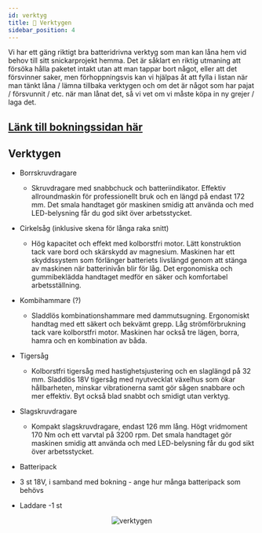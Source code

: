 ```yaml
---
id: verktyg
title: 🔨 Verktygen
sidebar_position: 4
---
```



Vi har ett gäng riktigt bra batteridrivna verktyg som man kan låna hem vid behov till sitt snickarprojekt hemma. 
Det är såklart en riktig utmaning att försöka hålla paketet intakt utan att man tappar bort något, eller att det försvinner saker, men förhoppningsvis kan vi hjälpas åt att fylla i listan när man tänkt låna / lämna tillbaka verktygen och om det är något som har pajat / försvunnit / etc. när man lånat det, så vi vet om vi måste köpa in ny grejer / laga det.


## [Länk till bokningssidan här](https://docs.google.com/spreadsheets/d/15QijQedFXyrXTvLRRMcbxyB98ro3FXB5uAV5pFIuuuI/edit)

## Verktygen

* Borrskruvdragare
    * Skruvdragare med snabbchuck och batteriindikator. Effektiv allroundmaskin för professionellt bruk och en längd på endast 172 mm. Det smala handtaget gör maskinen smidig att använda och med LED-belysning får du god sikt över arbetsstycket.

* Cirkelsåg (inklusive skena för långa raka snitt)
    * Hög kapacitet och effekt med kolborstfri motor. Lätt konstruktion tack vare bord och skärskydd av magnesium. Maskinen har ett skyddssystem som förlänger batteriets livslängd genom att stänga av maskinen när batterinivån blir för låg. Det ergonomiska och gummibeklädda handtaget medför en säker och komfortabel arbetsställning.

* Kombihammare (?)
    * Sladdlös kombinationshammare med dammutsugning. Ergonomiskt handtag med ett säkert och bekvämt grepp. Låg strömförbrukning tack vare kolborstfri motor. Maskinen har också tre lägen, borra, hamra och en kombination av båda.

* Tigersåg
    * Kolborstfri tigersåg med hastighetsjustering och en slaglängd på 32 mm. Sladdlös 18V tigersåg med nyutvecklat växelhus som ökar hållbarheten, minskar vibrationerna samt gör sågen snabbare och mer effektiv. Byt också blad snabbt och smidigt utan verktyg.

* Slagskruvdragare
    * Kompakt slagskruvdragare, endast 126 mm lång. Högt vridmoment 170 Nm och ett varvtal på 3200 rpm. Det smala handtaget gör maskinen smidig att använda och med LED-belysning får du god sikt över arbetsstycket.
* Batteripack

- 3 st 18V, i samband med bokning - ange hur många batteripack som behövs

* Laddare
-1 st

<p align="center">
  <img src="/img/verktyg.jpeg" alt="verktygen"/>
</p>
